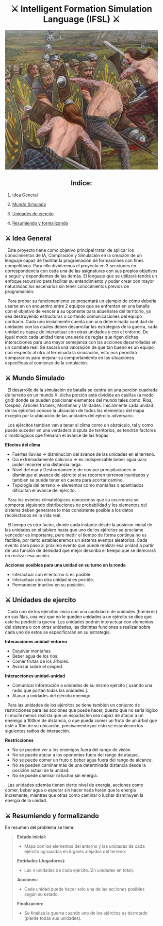 <link rel="stylesheet" href="custome/style.css">
<center>

# ⚔ Intelligent Formation Simulation Language (IFSL) ⚔

![](custome/RomanosvsCeltas.jpg)

## Indice:

</center>

1. [Idea General](#div-classheader1⚔-idea-generaldiv)

2. [Mundo Simulado](#div-classheader1⚔-mundo-simuladodiv)

3. [Unidades de ejercito](#div-classheader1⚔-unidades-de-ejercitodiv)

4. [Resumiendo y formalizando](#div-classheader1⚔-resumiendo-y-formalizandodiv)

## <div class="header1">⚔ Idea General</div>

<div class="text1">

&nbsp; Este proyecto tiene como objetivo principal tratar de aplicar los conocimientos de IA, Compilación y Simulación en la creación de un lenguaje capaz de facilitar la programación de formaciónes con fines competitivos. Para ello dividiremos el proyecto en 3 secciones en correspondencia con cada una de las asignaturas con sus propios objetivos a seguir y dependientes de las demás. El lenguaje que se utilizará tendrá un enfoque recursivo para facilitar su entendimiento y poder crear con mayor naturalidad los escenarios sin tener conocimientos previos de programación.

&nbsp; Para probar su funcionamiento se presentará un ejemplo de cómo debería usarse en un encuentro entre 2 equipos que se enfrentan en una batalla con el objetivo de vencer a su oponente para adueñarse del territorio, ya sea destruyendo estructuras o cortando comunicaciones del equipo contrario. Cada uno inicialmente cuenta con una determinada cantidad de unidades con las cuales deben desarrollar las estrategias de la guerra, cada unidad es capaz de interactuar con otras unidades y con el entorno. De igual modo cada unidad tiene una serie de reglas que rigen dichas interacciones para una mayor semejanza con las acciones desarrolladas en un combate real. Se sacará una valoración de que tan bueno es un equipo con respecto al otro al terminada la simulación, esto nos permitirá compararlos para mejorar su comportamiento en las situaciones específicas al comienzo de la simulación.

</div>

## <div class="header1">⚔ Mundo Simulado</div>

<div class="text1">
  
&nbsp; El desarrollo de la simulación de batalla se centra en una porción cuadrada de terreno en un mundo X, dicha porción está dividida en casillas (a modo grid) donde se pueden posicionar elementos del mundo tales como: Rios, Cesped, Árboles frutales, Montañas y Unidades. Inicialmente cada unidad de los ejércitos conoce la ubicación de todos los elementos del mapa excepto por la ubicación de las unidades del ejército adversario.

&nbsp; Los ejércitos tambien van a tener al clima como un obstáculo, tal y como puede suceder en una verdadera disputa de territorios, se tendrán factores climatológicos que frenaran el avance de las tropas.

**Efectos del clima**

- Fuertes lluvias => disminución del avance de las unidades en el terreno.
- Día extremadamente caluroso => es indispensable beber agua para poder recorrer una distancia larga.
- Nivel del mar y Desbordamiento de ríos por precipitaciones => disminuye el avance del ejército si se recorren terrenos inundados y tambien se puede tener en cuenta para acortar camino.
- Topología del terreno => elementos como montañas o acantilados dificultan el avance del ejército.

&nbsp; Para los eventos climatológicos conocemos que su ocurrencia se comporta siguiendo distribuciones de probabilidad y los elementos del sistema deben generarse lo más consistente posible a los datos recolectados en la vida real.

&nbsp; El tiempo es otro factor, donde cada instante desde la posicion inicial de las unidades en el tablero hasta que uno de los ejércitos se proclame vencedor es importante, pero medir el tiempo de forma continua no es factible, por tanto estableceremos un sistema eventos aleatorios. Cada evento dará paso al próximo evento que puede realizar esa unidad a partir de una función de densidad que mejor describa el tiempo que se demorará en realizar esa acción.

**Acciones posibles para una unidad en su turno en la ronda**

- Interactuar con el entorno si es posible.
- Interactuar con otra unidad si es posible.
- Permanecer inactivo en su posición.

</div>

## <div class="header1">⚔ Unidades de ejercito</div>

<div class="text1">

&nbsp; Cada uno de los ejércitos inicia con una cantidad n de unidades (hombres) en sus filas, una vez que no le queden unidades a un ejército se dice que este ha perdido la guerra. Las unidades podrán interactuar con elementos del sistema o con otras unidades, las distintas funciones a realizar sobre cada uno de estos se especificarán en su estrategia.

**Interacciones unidad-entorno**

- Esquivar montañas.
- Beber agua de los rios.
- Comer frutas de los árboles.
- Avanzar sobre el cesped.

**Interacciones unidad-unidad**

- Comunicar información a unidades de su mismo ejército [ usando una radio que portan todas las unidades ].
- Atacar a unidades del ejército enemigo.

&nbsp; Para las unidades de los ejércitos se tiene también un conjunto de restricciones para las acciones que puede hacer, puesto que no sería lógico ni muchi menos realista que un espadachín sea capáz de atacar a un enemigo a 100km de distancia, o que pueda comer un fruto de un árbol que esté a 10m de su ubicación, precisamente por esto se establecen los siguientes radios de interacción.

**Restricciones**

- No se pueden ver a los enemigos fuera del rango de visión.
- No se puede atacar a los oponentes fuera del rango de ataque.
- No se puede comer un fruto o beber agua fuera del rango de alcance.
- No se pueden caminar más de una determinada distancia desde la posición actual de la unidad.
- No se puede caminar ni luchar sin energía.

&nbsp; Las unidades además tienen cierto nivel de energía, acciones como comer, beber agua o esperar sin hacer nada harán que la energía incremente, mientras que otras como caminar o luchar disminuyen la energía de la unidad.

</div>

## <div class="header1">⚔ Resumiendo y formalizando</div>

<div class="text1">

En resumen del problema se tiene:

> **Estado inicial:**
>
>- Mapa con los elementos del entorno y las unidades de cada ejército agrupadas en lugares alejados del terreno.
>
> **Entidades (Jugadores):**
>
>- Las n unidades de cada ejército.(2n unidades en total).
>
>**Acciones:**
>
>- Cada unidad puede hacer solo una de las acciones posibles según su estado.
>
>**Finalización:**
>
>- Se finaliza la guerra cuando uno de los ejércitos es derrotado (pierde todas sus unidades).

</div>
